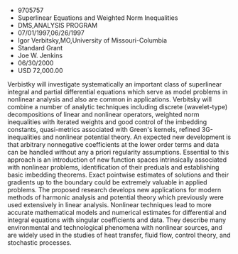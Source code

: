 
* 9705757
* Superlinear Equations and Weighted Norm Inequalities
* DMS,ANALYSIS PROGRAM
* 07/01/1997,06/26/1997
* Igor Verbitsky,MO,University of Missouri-Columbia
* Standard Grant
* Joe W. Jenkins
* 06/30/2000
* USD 72,000.00

Verbistky will investigate systematically an important class of superlinear
integral and partial differential equations which serve as model problems in
nonlinear analysis and also are common in applications. Verbitsky will combine a
number of analytic techniques including discrete (wavelet-type) decompositions
of linear and nonlinear operators, weighted norm inequalities with iterated
weights and good control of the imbedding constants, quasi-metrics associated
with Green's kernels, refined 3G-inequalities and nonlinear potential theory. An
expected new development is that arbitrary nonnegative coefficients at the lower
order terms and data can be handled without any a priori regularity assumptions.
Essential to this approach is an introduction of new function spaces
intrinsically associated with nonlinear problems, identification of their
preduals and establishing basic imbedding theorems. Exact pointwise estimates of
solutions and their gradients up to the boundary could be extremely valuable in
applied problems. The proposed research develops new applications for modern
methods of harmonic analysis and potential theory which previously were used
extensively in linear analysis. Nonlinear techniques lead to more accurate
mathematical models and numerical estimates for differential and integral
equations with singular coefficients and data. They describe many environmental
and technological phenomena with nonlinear sources, and are widely used in the
studies of heat transfer, fluid flow, control theory, and stochastic processes.
